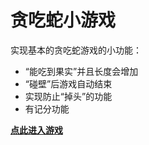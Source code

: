 # 贪吃蛇小游戏

实现基本的贪吃蛇游戏的小功能：

- “能吃到果实”并且长度会增加
- “碰壁”后游戏自动结束
- 实现防止“掉头”的功能
- 有记分功能

**[点此进入游戏](https://taylor-chan.github.io/greedy-snake)**
